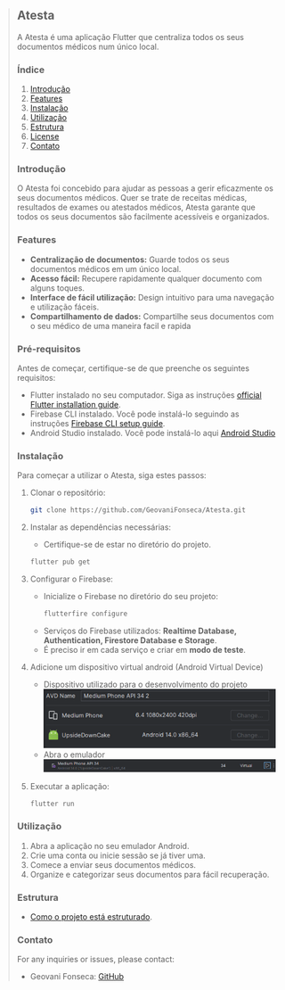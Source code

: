 > ## Atesta
> 
> A Atesta é uma aplicação Flutter que centraliza todos os seus documentos médicos num único local.
> 
> ### Índice
> 1. [Introdução](#introdução)
> 2. [Features](#features)
> 3. [Instalação](#instalação)
> 4. [Utilização](#utilização)
> 5. [Estrutura](#estrutura)
> 6. [License](#license)
> 7. [Contato](#contato)
> 
> ### Introdução
> O Atesta foi concebido para ajudar as pessoas a gerir eficazmente os seus documentos médicos. Quer se trate de receitas médicas, resultados de exames ou atestados médicos, Atesta garante que todos os seus documentos são facilmente acessíveis e organizados.
> 
> ### Features
> - **Centralização de documentos:** Guarde todos os seus documentos médicos em um único local.
> - **Acesso fácil:** Recupere rapidamente qualquer documento com alguns toques.
> - **Interface de fácil utilização:** Design intuitivo para uma navegação e utilização fáceis.
> - **Compartilhamento de dados:** Compartilhe seus documentos com o seu médico de uma maneira facil e rapida
> 
> ### Pré-requisitos
> Antes de começar, certifique-se de que preenche os seguintes requisitos:
> - Flutter instalado no seu computador. Siga as instruções [official Flutter installation guide](https://flutter.dev/docs/get-started/install).
> - Firebase CLI instalado. Você pode instalá-lo seguindo as instruções [Firebase CLI setup guide](https://firebase.google.com/docs/flutter/setup?platform=android).
> - Android Studio instalado. Você pode instalá-lo aqui [Android Studio](https://developer.android.com/studio)
>
>
> ### **Instalação**
> Para começar a utilizar o Atesta, siga estes passos:
> 
> 1. Clonar o repositório:
>     ```bash
>     git clone https://github.com/GeovaniFonseca/Atesta.git
>     ```
>
> 2. Instalar as dependências necessárias:
>     - Certifique-se de estar no diretório do projeto.
>     ```bash
>     flutter pub get
>     ```
> 4. Configurar o Firebase:
>     - Inicialize o Firebase no diretório do seu projeto:
>         ```bash
>         flutterfire configure
>         ```
>     - Serviços do Firebase utilizados: **Realtime Database, Authentication, Firestore Database e Storage**.
>     - É preciso ir em cada serviço e criar em **modo de teste**.
>
> 5. Adicione um dispositivo virtual android (Android Virtual Device)
>     - Dispositivo utilizado para o desenvolvimento do projeto  
>       <img src="lib\assets\images\image1.png" alt="Texto Alternativo">
>     - Abra o emulador
>       <img src="lib\assets\images\image2.png" alt="Texto Alternativo">
> 
> 6. Executar a aplicação:
>     ```bash
>     flutter run
>     ```
> 
> ### Utilização
> 1. Abra a aplicação no seu emulador Android.
> 2. Crie uma conta ou inicie sessão se já tiver uma.
> 3. Comece a enviar seus documentos médicos.
> 4. Organize e categorizar seus documentos para fácil recuperação.
>
> ### Estrutura
>
> - [Como o projeto está estruturado](STRUCTURE.md).
> 
> ### Contato
> For any inquiries or issues, please contact:
> - Geovani Fonseca: [GitHub](https://github.com/GeovaniFonseca)
